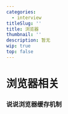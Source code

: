 ```yaml
---
categories:
  - interview
titleSlug: ''
title: 浏览器
thumbnail: ''
description: 暂无
wip: true
top: false
---
```

# 浏览器相关



### 说说浏览器缓存机制



###  
